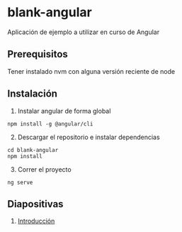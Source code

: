 # blank-angular
Aplicación de ejemplo a utilizar en curso de Angular

## Prerequisitos

Tener instalado nvm con alguna versión reciente de node

## Instalación

1. Instalar angular de forma global
```
npm install -g @angular/cli
```

2. Descargar el repositorio e instalar dependencias
```
cd blank-angular
npm install
```

3. Correr el proyecto
```
ng serve
```

## Diapositivas

1. [Introducción](https://docs.google.com/presentation/d/1XRLgRDoVQBGtAY8aO2vUMtF2Whoi_IlfxYQkws0OeS4/edit?usp=sharing)
